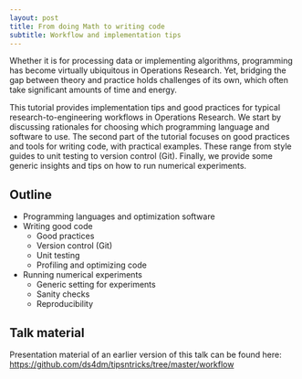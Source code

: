 ```yaml
---
layout: post
title: From doing Math to writing code 
subtitle: Workflow and implementation tips
---
```


Whether it is for processing data or implementing algorithms, programming has become virtually ubiquitous in Operations Research.
Yet, bridging the gap between theory and practice holds challenges of its own, which often take significant amounts of time and energy.

This tutorial provides implementation tips and good practices for typical research-to-engineering workflows in Operations Research.
We start by discussing rationales for choosing which programming language and software to use.
The second part of the tutorial focuses on good practices and tools for writing code, with practical examples. These range from style guides to unit testing to version control (Git).
Finally, we provide some generic insights and tips on how to run numerical experiments.


## Outline

* Programming languages and optimization software
* Writing good code
  * Good practices
  * Version control (Git)
  * Unit testing
  * Profiling and optimizing code
* Running numerical experiments
  * Generic setting for experiments
  * Sanity checks
  * Reproducibility

## Talk material

Presentation material of an earlier version of this talk can be found here: https://github.com/ds4dm/tipsntricks/tree/master/workflow
